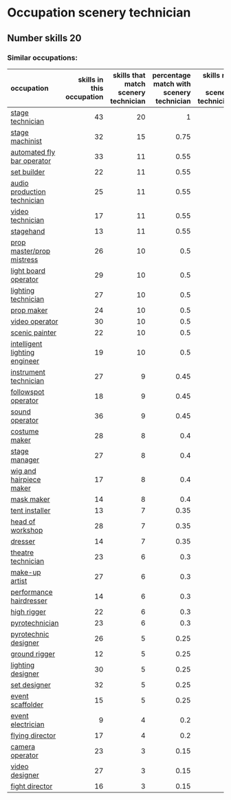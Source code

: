 # Occupation scenery technician
## Number skills 20
### Similar occupations:
| occupation                                                        |   skills in this occupation |   skills that match scenery technician |   percentage match with scenery technician |   skills not in scenery technician |
|:------------------------------------------------------------------|----------------------------:|---------------------------------------:|-------------------------------------------:|-----------------------------------:|
| [stage technician](stage_technician.md)                           |                          43 |                                     20 |                                       1    |                                 23 |
| [stage machinist](stage_machinist.md)                             |                          32 |                                     15 |                                       0.75 |                                 17 |
| [automated fly bar operator](automated_fly_bar_operator.md)       |                          33 |                                     11 |                                       0.55 |                                 22 |
| [set builder](set_builder.md)                                     |                          22 |                                     11 |                                       0.55 |                                 11 |
| [audio production technician](audio_production_technician.md)     |                          25 |                                     11 |                                       0.55 |                                 14 |
| [video technician](video_technician.md)                           |                          17 |                                     11 |                                       0.55 |                                  6 |
| [stagehand](stagehand.md)                                         |                          13 |                                     11 |                                       0.55 |                                  2 |
| [prop master/prop mistress](prop_master-prop_mistress.md)         |                          26 |                                     10 |                                       0.5  |                                 16 |
| [light board operator](light_board_operator.md)                   |                          29 |                                     10 |                                       0.5  |                                 19 |
| [lighting technician](lighting_technician.md)                     |                          27 |                                     10 |                                       0.5  |                                 17 |
| [prop maker](prop_maker.md)                                       |                          24 |                                     10 |                                       0.5  |                                 14 |
| [video operator](video_operator.md)                               |                          30 |                                     10 |                                       0.5  |                                 20 |
| [scenic painter](scenic_painter.md)                               |                          22 |                                     10 |                                       0.5  |                                 12 |
| [intelligent lighting engineer](intelligent_lighting_engineer.md) |                          19 |                                     10 |                                       0.5  |                                  9 |
| [instrument technician](instrument_technician.md)                 |                          27 |                                      9 |                                       0.45 |                                 18 |
| [followspot operator](followspot_operator.md)                     |                          18 |                                      9 |                                       0.45 |                                  9 |
| [sound operator](sound_operator.md)                               |                          36 |                                      9 |                                       0.45 |                                 27 |
| [costume maker](costume_maker.md)                                 |                          28 |                                      8 |                                       0.4  |                                 20 |
| [stage manager](stage_manager.md)                                 |                          27 |                                      8 |                                       0.4  |                                 19 |
| [wig and hairpiece maker](wig_and_hairpiece_maker.md)             |                          17 |                                      8 |                                       0.4  |                                  9 |
| [mask maker](mask_maker.md)                                       |                          14 |                                      8 |                                       0.4  |                                  6 |
| [tent installer](tent_installer.md)                               |                          13 |                                      7 |                                       0.35 |                                  6 |
| [head of workshop](head_of_workshop.md)                           |                          28 |                                      7 |                                       0.35 |                                 21 |
| [dresser](dresser.md)                                             |                          14 |                                      7 |                                       0.35 |                                  7 |
| [theatre technician](theatre_technician.md)                       |                          23 |                                      6 |                                       0.3  |                                 17 |
| [make-up artist](make-up_artist.md)                               |                          27 |                                      6 |                                       0.3  |                                 21 |
| [performance hairdresser](performance_hairdresser.md)             |                          14 |                                      6 |                                       0.3  |                                  8 |
| [high rigger](high_rigger.md)                                     |                          22 |                                      6 |                                       0.3  |                                 16 |
| [pyrotechnician](pyrotechnician.md)                               |                          23 |                                      6 |                                       0.3  |                                 17 |
| [pyrotechnic designer](pyrotechnic_designer.md)                   |                          26 |                                      5 |                                       0.25 |                                 21 |
| [ground rigger](ground_rigger.md)                                 |                          12 |                                      5 |                                       0.25 |                                  7 |
| [lighting designer](lighting_designer.md)                         |                          30 |                                      5 |                                       0.25 |                                 25 |
| [set designer](set_designer.md)                                   |                          32 |                                      5 |                                       0.25 |                                 27 |
| [event scaffolder](event_scaffolder.md)                           |                          15 |                                      5 |                                       0.25 |                                 10 |
| [event electrician](event_electrician.md)                         |                           9 |                                      4 |                                       0.2  |                                  5 |
| [flying director](flying_director.md)                             |                          17 |                                      4 |                                       0.2  |                                 13 |
| [camera operator](camera_operator.md)                             |                          23 |                                      3 |                                       0.15 |                                 20 |
| [video designer](video_designer.md)                               |                          27 |                                      3 |                                       0.15 |                                 24 |
| [fight director](fight_director.md)                               |                          16 |                                      3 |                                       0.15 |                                 13 |
